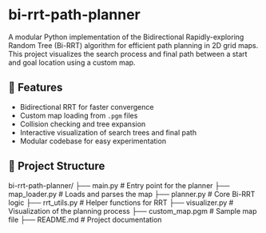 # bi-rrt-path-planner

A modular Python implementation of the Bidirectional Rapidly-exploring Random Tree (Bi-RRT) algorithm for efficient path planning in 2D grid maps. This project visualizes the search process and final path between a start and goal location using a custom map.

## 🚀 Features

- Bidirectional RRT for faster convergence
- Custom map loading from `.pgm` files
- Collision checking and tree expansion
- Interactive visualization of search trees and final path
- Modular codebase for easy experimentation

## 📁 Project Structure
bi-rrt-path-planner/ ├── main.py # Entry point for the planner ├── map_loader.py # Loads and parses the map ├── planner.py # Core Bi-RRT logic ├── rrt_utils.py # Helper functions for RRT ├── visualizer.py # Visualization of the planning process ├── custom_map.pgm # Sample map file ├── README.md # Project documentation

